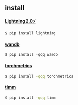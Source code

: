
## install
#### [Lightning 2.0⚡](https://lightning.ai/docs/pytorch/stable/#install-lightning)
```bash
$ pip install lightning
```

#### [wandb](https://docs.wandb.ai/quickstart#set-up-wb)
```python
$ pip install -qqq wandb
```

#### [torchmetrics](https://torchmetrics.readthedocs.io/en/stable/)
```bash
$ pip install -qqq torchmetrics
```

#### [timm](https://timm.fast.ai/#Install)
```bash
$ pip install -qqq timm
```

